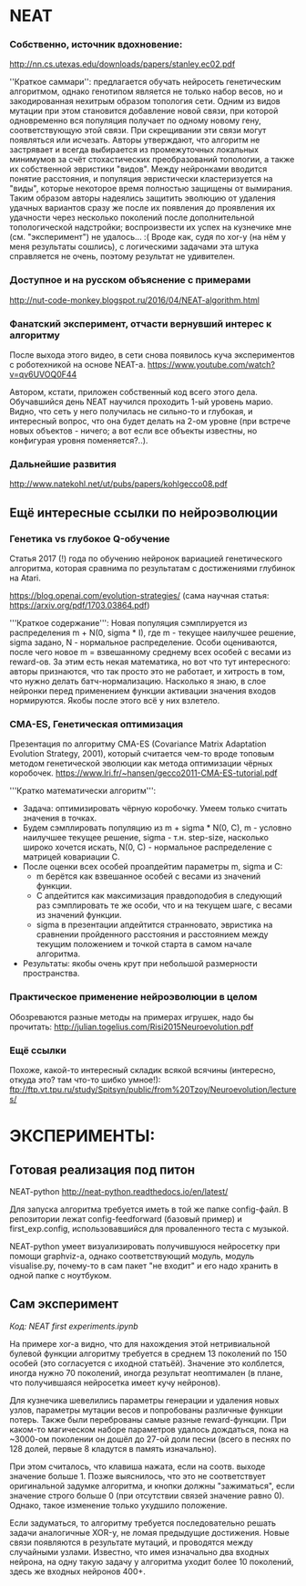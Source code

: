 # NEAT

### Собственно, источник вдохновение:
http://nn.cs.utexas.edu/downloads/papers/stanley.ec02.pdf

''Краткое саммари'': предлагается обучать нейросеть генетическим алгоритмом, однако генотипом является не только набор весов, но и закодированная нехитрым образом топология сети. Одним из видов мутации при этом становится добавление новой связи, при которой одновременно вся популяция получает по одному новому гену, соответствующую этой связи. При скрещивании эти связи могут появляться или исчезать. Авторы утверждают, что алгоритм не застрявает и всегда выбирается из промежуточных локальных минимумов за счёт стохастических преобразований топологии, а также их собственной эвристики "видов". Между нейронками вводится понятие расстояния, и популяция эвристически кластеризуется на "виды", которые некоторое время полностью защищены от вымирания. Таким образом авторы надеялись защитить эволюцию от удаления удачных вариантов сразу же после их появления до проявления их удачности через несколько поколений после дополнительной топологической надстройки; воспроизвести их успех на кузнечике мне (см. "эксперимент") не удалось... :( Вроде как, судя по xor-у (на нём у меня результаты сошлись), с логическими задачами эта штука справляется не очень, поэтому результат не удивителен.

### Доступное и на русском объяснение с примерами

http://nut-code-monkey.blogspot.ru/2016/04/NEAT-algorithm.html

### Фанатский эксперимент, отчасти вернувший интерес к алгоритму

После выхода этого видео, в сети снова появилось куча экспериментов с роботехникой на основе NEAT-а.
https://www.youtube.com/watch?v=qv6UVOQ0F44

Автором, кстати, приложен собственный код всего этого дела. Обучавшийся день NEAT научился проходить 1-ый уровень марио. Видно, что сеть у него получилась не сильно-то и глубокая, и интересный вопрос, что она будет делать на 2-ом уровне (при встрече новых объектов - ничего; а вот если все объекты известны, но конфигурая уровня поменяется?..).

### Дальнейшие развития 

http://www.natekohl.net/ut/pubs/papers/kohlgecco08.pdf

## Ещё интересные ссылки по нейроэволюции

### Генетика vs глубокое Q-обучение
Статья 2017 (!) года по обучению нейронок вариацией генетического алгоритма, которая сравнима по результатам с достижениями глубинок на Atari.

https://blog.openai.com/evolution-strategies/
(сама научная статья: https://arxiv.org/pdf/1703.03864.pdf)

'''Краткое содержание''': Новая популяция сэмплируется из распределения m + N(0, sigma * I), где m - текущее наилучшее решение, sigma задано, N - нормальное распределение. Особи оцениваются, после чего новое m = взвешанному среднему всех особей с весами из reward-ов. За этим есть некая математика, но вот что тут интересного: авторы признаются, что так просто это не работает, и хитрость в том, что нужно делать батч-нормализацию. Насколько я знаю, в слое нейронки перед применением функции активации значения входов нормируются. Якобы после этого всё у них взлетело. 

### CMA-ES, Генетическая оптимизация 

Презентация по алгоритму CMA-ES (Covariance Matrix Adaptation Evolution Strategy, 2001), который считается чем-то вроде топовым методом генетической эволюции как метода оптимизации чёрных коробочек.
https://www.lri.fr/~hansen/gecco2011-CMA-ES-tutorial.pdf

'''Кратко математически алгоритм''':
- Задача: оптимизировать чёрную коробочку. Умеем только считать значения в точках.
- Будем сэмплировать популяцию из m + sigma * N(0, C), m - условно наилучшее текущее решение, sigma - т.н. step-size, насколько широко хочется искать, N(0, C) - нормальное распределение с матрицей ковариации C.
- После оценки всех особей проапдейтим параметры m, sigma и C:
    - m берётся как взвешанное особей с весами из значений функции.
    - C апдейтится как максимизация правдоподобия в следующий раз сэмплировать те же особи, что и на текущем шаге, с весами из значений функции.
    - sigma в презентации апдейтится странновато, эвристика на сравнении пройденного расстояния и расстоянием между текущим положением и точкой старта в самом начале алгоритма.
- Результаты: якобы очень крут при небольшой размерности пространства.

### Практическое применение нейроэволюции в целом

Обозреваются разные методы на примерах игрушек, надо бы прочитать:
http://julian.togelius.com/Risi2015Neuroevolution.pdf

### Ещё ссылки

Похоже, какой-то интересный складик всякой всячины (интересно, откуда это? там что-то шибко умное!):
ftp://ftp.vt.tpu.ru/study/Spitsyn/public/from%20Tzoy/Neuroevolution/lectures/

# ЭКСПЕРИМЕНТЫ:

## Готовая реализация под питон
NEAT-python
http://neat-python.readthedocs.io/en/latest/

Для запуска алгоритма требуется иметь в той же папке config-файл. В репозитории лежат config-feedforward (базовый пример) и first_exp.config, использовавшийся для проваленного теста с музыкой. 

NEAT-python умеет визуализировать получившуюся нейросетку при помощи graphviz-а, однако соответствующий модуль, модуль visualise.py, почему-то в сам пакет "не входит" и его надо хранить в одной папке с ноутбуком.

## Сам эксперимент

*Код: NEAT first experiments.ipynb*

На примере xor-а видно, что для нахождения этой нетривиальной булевой функции алгоритму требуется в среднем 13 поколений по 150 особей (это согласуется с иходной статьёй). Значение это колблется, иногда нужно 70 поколений, иногда результат неоптимален (в плане, что получившаяся нейросетка имеет кучу нейронов).

Для кузнечика шевелились параметры генерации и удаления новых узлов, параметры мутации весов и попробованы различные функции потерь. Также были переброваны самые разные reward-функции. При каком-то магическом наборе параметров удалось дождаться, пока на ~3000-ом поколении он дошёл до 27-ой доли песни (всего в песнях по 128 долей, первые 8 кладутся в память изначально).

При этом считалось, что клавиша нажата, если на соотв. выходе значение больше 1. Позже выяснилось, что это не соответствует оригинальной задумке алгоритма, и кнопки должны "зажиматься", если значение строго больше 0 (при отсутствии связей значение равно 0). Однако, такое изменение только ухудшило положение.

Если задуматься, то алгоритму требуется последовательно решать задачи аналогичные XOR-у, не ломая предыдущие достижения. Новые связи появляются в результате мутаций, и проводятся между случайными узлами. Известно, что имея изначально два входных нейрона, на одну такую задачу у алгоритма уходит более 10 поколений, здесь же входных нейронов 400+. 
